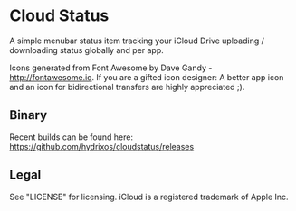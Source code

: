 # Cloud Status
A simple menubar status item tracking your iCloud Drive uploading / downloading status globally and per app.

Icons generated from Font Awesome by Dave Gandy - http://fontawesome.io. If you are a gifted icon designer: A better app icon and an icon for bidirectional transfers are highly appreciated ;).

## Binary
Recent builds can be found here: https://github.com/hydrixos/cloudstatus/releases

## Legal
See "LICENSE" for licensing. iCloud is a registered trademark of Apple Inc.

